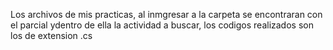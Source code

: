 Los archivos de mis practicas, al inmgresar a la carpeta se encontraran con el parcial ydentro de ella la actividad a buscar, los codigos realizados son los de extension .cs
